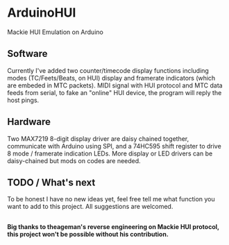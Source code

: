 # ArduinoHUI
 Mackie HUI Emulation on Arduino
 
 ## Software
 Currently I've added two counter/timecode display functions including modes (TC/Feets/Beats, on HUI) display and framerate indicators (which are embeded in MTC packets).
 MIDI signal with HUI protocol and MTC data feeds from serial, to fake an "online" HUI device, the program will reply the host pings.
 
 ## Hardware
 Two MAX7219 8-digit display driver are daisy chained together, communicate with Arduino using SPI, and a 74HC595 shift register to drive 8 mode / framerate indication LEDs.
 More display or LED drivers can be daisy-chained but mods on codes are needed.
 
 ## TODO / What's next
 To be honest I have no new ideas yet, feel free tell me what function you want to add to this project. All suggestions are welcomed.
 

## 
**Big thanks to theageman's reverse engineering on Mackie HUI protocol, this project won't be possible without his contribution.**
